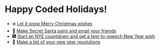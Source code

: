 # Happy Coded Holidays!

- ❄️ [Let it snow Merry Christmas wishes](https://github.com/lorenanda/holidays/blob/main/merry_christmas_snow.py)
- 🎅 [Make Secret Santa pairs and email your friends](https://github.com/lorenanda/holidays/blob/main/secret_santa.py)
- 🎆 [Start an NYE countdown and get a text-to-speech New Year wish](https://github.com/lorenanda/holidays/blob/main/nye_countdown.py)
- 📝 [Make a list of your new year resolutions](https://github.com/lorenanda/holidays/blob/main/resolutions_list.py)